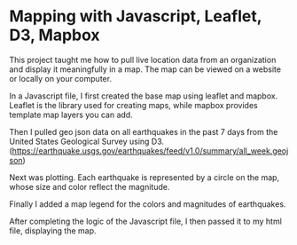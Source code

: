 # Mapping with Javascript, Leaflet, D3, Mapbox

This project taught me how to pull live location data from an organization and display it meaningfully in a map. The map can be viewed on a website or locally on your computer. 

In a Javascript file, I first created the base map using leaflet and mapbox. Leaflet is the library used for creating maps, while mapbox provides template map layers you can add. 

Then I pulled geo json data on all earthquakes in the past 7 days from the United States Geological Survey using D3. (https://earthquake.usgs.gov/earthquakes/feed/v1.0/summary/all_week.geojson)

Next was plotting. Each earthquake is represented by a circle on the map, whose size and color reflect the magnitude.

Finally I added a map legend for the colors and magnitudes of earthquakes. 

After completing the logic of the Javascript file, I then passed it to my html file, displaying the map.
